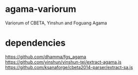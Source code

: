 # agama-variorum
Variorum of CBETA, Yinshun and Foguang Agama

# dependencies

https://github.com/dhamma/fgs_agama
https://github.com/yinshun/yinshun-tei/extract-agama.js
https://github.com/ksanaforge/cbeta2014-parser/extract-sa.js